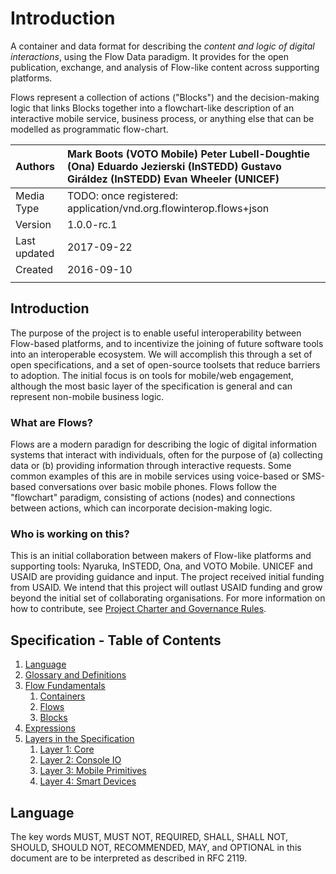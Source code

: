 # Introduction

A container and data format for describing the _content and logic of digital interactions_, using the Flow Data paradigm. It provides for the open publication, exchange, and analysis of Flow-like content across supporting platforms.

Flows represent a collection of actions \("Blocks"\) and the decision-making logic that links Blocks together into a flowchart-like description of an interactive mobile service, business process, or anything else that can be modelled as programmatic flow-chart.

| Authors | Mark Boots \(VOTO Mobile\)  Peter Lubell-Doughtie \(Ona\)  Eduardo Jezierski \(InSTEDD\)  Gustavo Giráldez \(InSTEDD\)  Evan Wheeler \(UNICEF\) |
| :--- | :--- |
| Media Type | TODO: once registered: application/vnd.org.flowinterop.flows+json |
| Version | 1.0.0-rc.1 |
| Last updated | 2017-09-22 |
| Created | 2016-09-10 |
|  |  |

## Introduction

The purpose of the project is to enable useful interoperability between Flow-based platforms, and to incentivize the joining of future software tools into an interoperable ecosystem. We will accomplish this through a set of open specifications, and a set of open-source toolsets that reduce barriers to adoption. The initial focus is on tools for mobile/web engagement, although the most basic layer of the specification is general and can represent non-mobile business logic.

### What are Flows?

Flows are a modern paradign for describing the logic of digital information systems that interact with individuals, often for the purpose of \(a\) collecting data or \(b\) providing information through interactive requests. Some common examples of this are in mobile services using voice-based or SMS-based conversations over basic mobile phones. Flows follow the "flowchart" paradigm, consisting of actions \(nodes\) and connections between actions, which can incorporate decision-making logic.

### Who is working on this?

This is an initial collaboration between makers of Flow-like platforms and supporting tools: Nyaruka, InSTEDD, Ona, and VOTO Mobile. UNICEF and USAID are providing guidance and input. The project received initial funding from USAID. We intend that this project will outlast USAID funding and grow beyond the initial set of collaborating organisations. For more information on how to contribute, see [Project Charter and Governance Rules](https://github.com/nancywinder/flow-spec/tree/7a09ac6d0cd28370fd159bce33d69f61c8eb4c30/charter.md).

## Specification - Table of Contents

1. [Language](./#language)
2. [Glossary and Definitions](glossary.md)
3. [Flow Fundamentals](flows.md)
   1. [Containers](flows.md#containers)
   2. [Flows](flows.md#flows)
   3. [Blocks](flows.md#blocks)
4. [Expressions](expressions.md)
5. [Layers in the Specification](layers/)
   1. [Layer 1: Core](layers/blocks.md)
   2. [Layer 2: Console IO](layers/blocks-1.md)
   3. [Layer 3: Mobile Primitives](layers/blocks-2.md)
   4. [Layer 4: Smart Devices](layers/blocks-3.md)

## Language

The key words MUST, MUST NOT, REQUIRED, SHALL, SHALL NOT, SHOULD, SHOULD NOT, RECOMMENDED, MAY, and OPTIONAL in this document are to be interpreted as described in RFC 2119.

